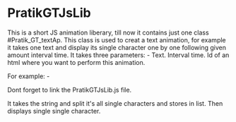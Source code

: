 # PratikGTJsLib
This is a short JS animation liberary, till now it contains just one class #Pratik_GT_textAp.
This class is used to creat a text animation, for example it takes one text and display its single character one by one following given amount interval time.
It takes three parameters: -
Text.
Interval time.
Id of an html where you want to perform this animation.

For example: -

<script>
window.onload = function(){
new Pratik_GT_textAp("hello world!", 100, "mytext");
}
</script>
Dont forget to link the PratikGTJsLib.js file.

It takes the string and split it's all single characters and stores in list. Then displays single single character.

